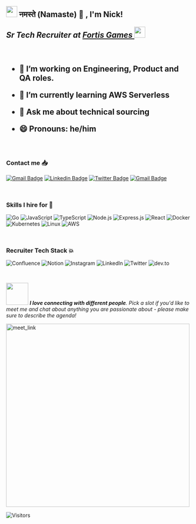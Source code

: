 <h2><img src="https://emojis.slackmojis.com/emojis/images/1531849430/4246/blob-sunglasses.gif?1531849430" width="30"/> नमस्ते (Namaste) 🙏 ,  I'm Nick!  
<p><em> Sr Tech Recruiter at <a href="https://www.fortisgames.com/">Fortis Games  
</a><img src="https://media.giphy.com/media/WUlplcMpOCEmTGBtBW/giphy.gif" width="30"> 
</em></p>
                           
                           
<br />

- 🔭 I’m working on Engineering, Product and QA roles. 
- 🌱 I’m currently learning AWS Serverless 
- 💬 Ask me about technical sourcing 
- 😄 Pronouns: he/him
  

  
  <br />
 ### Contact me 📥 

  
[![Gmail Badge](https://img.shields.io/badge/-FortisGames-c14438?style=flat-square&logo=Gmail&logoColor=white&link=mailto:ing.miller.vega@gmail.com)](mailto:nick.dickinson@fortisgames.com)
[![Linkedin Badge](https://img.shields.io/badge/-Nick-blue?style=flat-square&logo=Linkedin&logoColor=white&link=https://www.linkedin.com/in/nick-dickinson-techrecruiter/)](https://www.linkedin.com/in/nick-dickinson-techrecruiter/)
[![Twitter Badge](https://img.shields.io/badge/-@NickDickinson20-00acee?style=flat&logo=Twitter&logoColor=white)](https://twitter.com/intent/follow?screen_name=NickDickinson20 "Follow on Twitter")
[![Gmail Badge](https://img.shields.io/badge/-Personal-c14438?style=flat-square&logo=Gmail&logoColor=white&link=mailto:ing.miller.vega@gmail.com)](mailto:hello@nickld.co.uk )

  
  <br />
  
 ### Skills I hire for 🚀 
 

![Go](https://img.shields.io/badge/go-%2300ADD8.svg?style=flat&logo=go&logoColor=white) 
![JavaScript](https://img.shields.io/badge/-JavaScript-000?&logo=JavaScript)
![TypeScript](https://img.shields.io/badge/-TypeScript-000?&logo=TypeScript)
![Node.js](https://img.shields.io/badge/-Node.js-000?&logo=node.js)
![Express.js](https://img.shields.io/badge/express.js-%23404d59.svg?style=flat&logo=express&logoColor=%2361DAFB)
![React](https://img.shields.io/badge/-React-000?&logo=React)
![Docker](https://img.shields.io/badge/-Docker-000?&logo=Docker)
![Kubernetes](https://img.shields.io/badge/-Kubernetes-000?&logo=Kubernetes)
![Linux](https://img.shields.io/badge/-Linux-000?&logo=Linux)
![AWS](https://img.shields.io/badge/-AWS-000?&logo=Amazon-AWS&logoColor=F90)

   <br />

### Recruiter Tech Stack :boom:

![Confluence](https://img.shields.io/badge/confluence-%23172BF4.svg?style=flat&logo=confluence&logoColor=white) 
![Notion](https://img.shields.io/badge/Notion-%23000000.svg?style=flat&logo=notion&logoColor=white)
![Instagram](https://img.shields.io/badge/Instagram-%23E4405F.svg?logo=Instagram&logoColor=white)
![LinkedIn](https://img.shields.io/badge/LinkedIn-%230077B5.svg?logo=linkedin&logoColor=white)
![Twitter](https://img.shields.io/badge/Twitter-%231DA1F2.svg?logo=Twitter&logoColor=white)
![dev.to](https://img.shields.io/badge/dev.to-0A0A0A?style=for-the-badge&logo=dev.to&logoColor=white)


  <br />
 
<img src="https://media.giphy.com/media/LnQjpWaON8nhr21vNW/giphy.gif" width="60"> <em><b>I love connecting with different people</b>. Pick a slot if you'd like to meet me and chat about anything you are passionate about - please make sure to describe the agenda! </b>  </em> 
  

  <a href="https://calendly.com/remotetechnick" target="_blank"><img width="498" alt="meet_link" src="https://user-images.githubusercontent.com/15426564/144297439-f530f383-e73e-41e0-9914-a9b7d3f432e5.png"></a>

  

  
![Visitors](https://visitor-badge.glitch.me/badge?page_id=nickluke89.nickluke89) 
